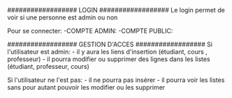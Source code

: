 ##################   LOGIN  ##################
Le login permet de voir si une personne est admin ou non

Pour se connecter:
    -COMPTE ADMIN: 
    -COMPTE PUBLIC: 

##################   GESTION D'ACCES  ##################
Si l'utilisateur est admin:
    - il y aura les liens d'insertion (étudiant, cours , professeur)
    - il pourra modifier ou supprimer des lignes dans les listes (étudiant, professeur, cours)
    
Si l'utilisateur ne l'est pas:
    - il ne pourra pas insérer
    - il pourra voir les listes sans pour autant pouvoir les modifier ou les supprimer


